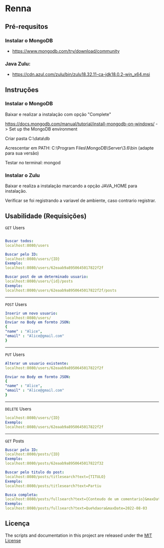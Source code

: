 # Renna

## Pré-requsitos

### Instalar o MongoDB

- https://www.mongodb.com/try/download/community

### Java Zulu: 

- https://cdn.azul.com/zulu/bin/zulu18.32.11-ca-jdk18.0.2-win_x64.msi

## Instruções

### Instalar o MongoDB

Baixar e realizar a instalação com opção "Complete"

https://docs.mongodb.com/manual/tutorial/install-mongodb-on-windows/ -> Set up the MongoDB environment

Criar pasta C:\data\db

Acrescentar em PATH: C:\Program Files\MongoDB\Server\3.6\bin (adapte para sua versão)

Testar no terminal: mongod

### Instalar o Zulu

Baixar e realiza a instalação marcando a opção JAVA_HOME para instalação.

Verificar se foi registrando a variavel de ambiente, caso contrario registrar.

## Usabilidade (Requisições)

`GET` Users

```yaml

Buscar todos:
localhost:8080/users
```
```yaml
Buscar pelo ID:
localhost:8080/users/{ID}
Exemplo:
localhost:8080/users/62eaab9a8950645017822f2f
```
```yaml
Buscar post de um determinado usuario:
localhost:8080/users/{id}/posts
Exemplo:
localhost:8080/users/62eaab9a8950645017822f2f/posts
```
____________________________________________________________________________________________________________________

`POST` Users

```yaml
Inserir um novo usuario:
localhost:8080/users/
Enviar no Body em formto JSON:
{
"name" : "Alice",
"email" : "Alice@gmail.com"
}
```
____________________________________________________________________________________________________________________
`PUT` Users
```yaml
Alterar um usuario existente:
localhost:8080/users/62eaab9a8950645017822f2f

Enviar no Body em formto JSON:
{
"name" : "Alice",
"email" : "Alice@gmail.com"
}
```
____________________________________________________________________________________________________________________
`DELETE` Users
```yaml
localhost:8080/users/{ID}
Exemplo:
localhost:8080/users/62eaab9a8950645017822f2f
```
____________________________________________________________________________________________________________________
`GET` Posts
```yaml
Buscar pelo ID:
localhost:8080/posts/{ID}
Exemplo:
localhost:8080/posts/62eaab9a8950645017822f32
```
```yaml
Buscar pelo titulo do post:
localhost:8080/posts/titlesearch?text={TITULO}
Exemplo:
localhost:8080/posts/titlesearch?text=Partiu
```
```yaml
Busca completa:
localhost:8080/posts/fullsearch?text={Conteudo de um comentario}&maxDat={DATA}
Exemplo:
localhost:8080/posts/fullsearch?text=Que%daora&maxDate=2022-08-03
```


## Licença

The scripts and documentation in this project are released under the [MIT License](license)
